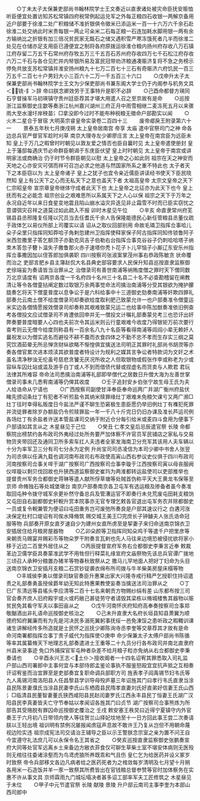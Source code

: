 <!-- { "loadSidebar": true } -->
　　○丁未太子太保兼吏部尚书翰林院学士王文奏近以直隶诸处被灾命臣抚安赈恤听臣便宜处置访知苏松常镇四府税常例起运兑军之外每正粮四石收银一两解京备用近户部要于徐淮二处广积粮储不准折银俱令徵米已添运米一百一十六万六千余石赴徐淮二处交纳此时米贵每银一两止可籴米二石每正粮一石连加耗水脚用银一两有余方输纳比之折银有加三倍况贫民家无甔石之储又遇积雪严寒冻饿死者几半而徐淮二处见在仓储亦足支用臣已遵便宜之制将各府原拨运徐淮仓粮内扬州府存收八万石镇江府存留二万五千石常州府存牧五万三千五百石苏州府存收四万七千石松江府存收六万二千石与各仓见贮并内帑银所易及富民冠带劝济粮通凑赈济复将不急之务榜示停免共放支苏松常镇并淮安扬州粮九十七万二百七十三石有奇赈济六府饥民一百三万五千二百七十户男妇大小三百六十二万一千五百三十六口
　　○戊申升太子太保兼吏部尚书翰林院学士王文为少保吏部尚书兼东阁大学士仍于内阁参与机务文具＜锍-釒＞辞  帝曰朕念卿效劳于王事特升是职不必辞
　　○己酉命都督方瑛同石亨督操军马初瑛镇守贵州廷臣荐其才堪大用遣人召之至京故有是命
　　○巡按浙江监察御史庄歙等奏浙江杭州嘉兴湖州三府正月中雨雪相继二麦冻死五月以来骤雨大至水漫圩岸秧苗氵□拿没即今过时不能布种税粮无徵命户部勘实以闻
　　○火木二星合于冒宿
大明英宗睿皇帝实录卷二百四十三
　　废帝郕戾王附录第六十一
　　景泰五年秋七月庚戌朔  太上皇帝居南宫  帝享  太庙  遣中官祭司门之神  命各边总兵官严督官军趁时刈草  南京大理寺左少卿廖庄言  太上皇帝在南宫臣为远臣未知  皇上于万几之暇曾时时朝见以敦友爱之情否也臣自曩时见  太上皇帝遣使册封  皇上于藩邸每遇庆节必命群臣朝谒于东庑臣伏望  皇上时时朝见  太上皇帝于南宫或讲明家法或商确治  仍于时节令群臣朝见以慰  太上皇帝之心如此则  祖宗在天之神安而  天地之心亦安灾可弭而祥可召岂必求之他道与然国家所系之重不特此也  太子者天下之本臣窃以为  太上皇帝诸子  皇上之犹子也宜令亲近儒臣讲读经书使天下臣民晓然知  皇上有公天下之心而无私天下之意也盖天下者  太祖高皇帝  太宗文皇帝之天下  仁宗昭皇帝  宣宗章皇帝继体守成者此天下也  太上皇帝之北征亦为此天下也今  皇上抚而有之必能念  祖宗创业之艰难思所以系属天下之人心以保  祖宗之天下于万年之永况自近年以来日食星变地震且陷山崩水溢灾异迭见非止霜雪不时而已臣实窃忧之意谓弭灾召祥之道莫过如此疏入不报  卯时木星见午位
　　○辛亥  命直隶常州府芜锡县县丞邢隆复任隆以冗员当去任耆氏千余人告保隆能德民心新任管粮县丞董仪疏于政体乞以易仪所部上司覆实以请  诏从之取仪回部别用  命故毛璘卫指挥佥事哈儿朵子朵里只指挥同知莽哈子角剌忽建州卫指挥使释家保子阿古指挥同知佟锁鲁阿子米西忽撒里子答乞额顶子亦勤克凤吉子伯勒右台指挥佥事克谷谷子仍刺哈哈塔子纳朿木答忽子簪卜温失子撒鲁那火赤子速塔你秃卜花子卜儿罕恼子小厮辽东安乐州指挥佥事撒因加以侄答郎加俱袭职  四川按察司张淑案掌茂州事右恭政陈敏贪  状命覆而治之  吏部言肥乡县主簿赵侃大名县典史部容要求人民保升知县巡按直隶监察御史徐端妄为奏请皆当治罪从之  治僧录司有善世南浦等纳贿度僧之罪时天下僧同数万北京请度有  诏两京各度一千名府四十名州三十名县二十名不必查勘稽留在阐教清让等令各僧童拈阐定数过取银万余两事觉命法司擒治南浦等分受其银欲为掩护朦胧奏乞将天下僧童普度以息争讼于是六科给事中十三道御史劾奏南浦等奸欺四罪礼部奏允云南土僧不给度僧录司却奏欲给度取利肥己致蒙允许一也户部奏准令僧童运米实边各僧情愿报效僧录司却奏称其艰难致蒙兄运二也给事中陈加猷奏准依旧例查考各僧投文应试僧录司不肯遭依回申并无一僧投文计嘱礼部奏蒙兑考三也恐讦出奸弊奏要普度暗要人心四也夫前次令其运米则云行童艰难今收度乃得银钜万前次要行查考则云无僧今给度则称县有一百余名八九十名臣等看得南浦等闾阎小辈无赖奸人曩祝发以为僧实逃名而避役不耕不蚕而衣食四体之不勤不忠不孝而生存实三纲之莫究饮酒茹晕无所忌惮贪财纵欲略不惭惶俱宜擒送法司明正其罪时礼部尚书胡濙等亦奏各僧官累次进本烦渎其欲普度者特设计为规利之媒其言争讼者特款词为文奸之术虽名清净秽浊无伦虽号慈悲贪饕无厌况所收之人但取银物或假张作李或称老为少或容纵车囚灶站或滥及游手白丁或人不到而借债代替或捏虚名而货卖与人欺君  君玩法律其所难容  帝命法司悉擒治南浦等礼部即举僧代之居数日升僧大海为左善世掌僧录司事未几悉宥南浦等仍俾其收度
　　○壬子追封安乡伯张宁故生母王氏为夫人给诰命从宁请也
　　○广西按察司副使甘泽奉臣奉命巡两广并湖广衡州府盐伏睹先颁诏条灶丁有犯者不听煎盐令其纳米赎罪缘灶丁艰难未免粮欠课亏又两广濒□灶丁往时幸得私贩度日今盐法严谨不聊生恐窘极生患臣愿仍举旧例灶丁有襍犯死罪并流徒罪者除岁办额盐仍令煎赎罪盐一年一千八十斤完日仍旧办课及准长芦运司例各场灶丁有余盐者许送本管盐课司交纳于附近仓分每引给米或麦四斗食用为便事下户部请如其言从之  木星昼见于己位
　　○癸丑  仁孝文皇后忌辰遣官祭  长陵  命都察院出榜禁约各布政司外夷经过处所务要严加体察不许官员军民铺店之家私与交易物货夹带回还及通同卫所多索车扛人夫违者全家发海南卫分充军其该用人夫车辆以十分为率军卫三分有司七分永为定例  升尚宝司司丞凌信为本司少卿中书舍人张翌为司丞俱以任满九载也调河南布政司右布政使高寅山西右参议史仪俱于四川布政司河南按察司佥事关哻于湖广按察司广西按察司佥事李璇于江西按察司寅以母丧服阙仪哻璇以剩贝伐回故也升狭西道监察御史崔玙为两淮都转运盐使司以吏部推举也  提督贵州军务佥都御史蒋琳等遣人献所俘草塘等处贼首伪称平天大王黄龙韦保等至京师  命脩独石等处城堡墩台  南京户部奏南京各卫屯军有选运粮及掺备者虽今奏准取回屯种令拨守城军余更补然守备总兵及管漕运官不即奏行未兑荒废屯田耗支粮饷又屯田自右副都御史轩輗升赏本院事亦无官专理乞敕各官退出屯军务农并除都御史一员或复令輗兼管为便诏曰屯田重务岂可废弛所奏良是户部其速议行之  白遘河涨决保定杜村口堤诏有司俟水降脩筑  赐交城王美王□完庶长子钟鐻夫人张氏诰命冠服等物  兵部奏开原女直歹速自少为建州女直所虏至是挈妻子来归命送南京锦衣卫安插居住给月粮房屋器物
　　○乙卯朵颜等卫指挥同知朵鸡干等遣千户把里彦等来朝贡马赐宴并赐彩币等物朵罗干附奏言瓦剌也先人马往来边境恐被侵扰欲将家小移于近边二百里外居住从之
　　○丙辰提督宣府军务右佥都御史李秉言近奉  敕裁革边卫儒学臣具奏蒙准武学不用牲但行释菜礼缘宣府文庙祭物先该总兵官谭广拨地三顷召人承种分粮置办猪羊等物春秋致祭从之  撒马儿罕地面人把好丁妇命为头目送南京锦衣卫安插月支粮二石赏钞锭袭衣绵布所司拨与牛羊柴美房屋床榻等物
　　○丰城侯李勇以僧录司缺官奏臣升惠果出家大兴隆寺戒行精严乞授职住持诏遣责之礼部奏勇虽授侯爵年幼无知此特惠果教使妄奏当擒送法司治罪从之
　　○丁巳广东清远等县徭头李应清等二百十七名来朝贡方物赐纱绢有差  山东都布按三司官会奏齐庶人旧府殿宇或火或朽敝己甚徒劳守者请毁其梁栋以脩城楼售其器物以赈贫民免其看守军夫以事田亩从之
　　○戊午河南怀庆府知府高奉奏按察司佥事郑敬酗酒出非礼语命巡按御史核治之
　　○己未升直隶大名府长垣县知县萧翼为顺德府知府翼廉而有为先是河决民多溺死翼躬事抚绥一邑免涷馁之患听政之暇輙训课诸生讲解经传多所造就是士民怀之巡抚少卿陈询寺丞李奎等交章荐其才故有是命  命河南署都指挥佥事丁贵子威代为指挥使○庚申  命少保兼太子太傅户部尚书陈循等率其属纂脩天下地理志礼部奏遣进士王重等二十九员分行各布政司并南北直隶府州县米录事迹  免口外捕探官军屯种者杂差不给月粮子粒亦免纳从右佥都御史李秉奏请也
　　○辛酉永兴王志＜土仆＞擅收阍者一十四名诏宥其罪悉取入司礼监  户部山西司署郎中主事何宜与本部侍郎孟鉴论事执不服鉴怒殴宜宜抗声抵之互相奏讦诏宥鉴而治宜罪至是吏部奏宜复职命调兵部职方司  旌表孝子阎禹锡节妇韦氏等九人禹锡河南洛阳县人任昌黎县学训导母殁庐墓三年诏旌其门曰孝行韦氏直隶当涂县民陈景妻濮氏当涂县民妻李氏山东栖霞县民隋孝直妻刘氏好直弟好信妻王氏山西氵□临清县民董智妻董氏狭西咸阳县民赵闰妻罗氏江西永丰县民丁恒妻王氏湖广汉阳县民李真妻皆夫亡守节奉姑以孝闻诏各旌其门曰贞节  湖广按察司佥事熊炼为所部告其受赂脱有罪囚命巡按御史覆治之  壬戌  敕安塞王秩炅曰近得宁夏镇守内外官奏王于六月初八日带领内使人等往贺兰山择妃坟地至十一日方回此事王尝二次奏请朕以王轻出境  祖训明有禁例况屡报闻虏寇声息故不敢许王乃复从岂但不用朝命蔑视边险实违  祖宗成宪法司交请治王辅导之臣以示王警朕念宗室之亲为置不问王自今宜遵守礼法庶几可以永保令名王其省之
　　○癸亥巡按直隶监察御史张鹏奏宣府大同等处官军远离乡土来备边方敝衣菲食仅可聊生草柴土室不堪安体病则无医殁则无棺往往委诸涂壑而为鸟鸢虎狼所养既乖和气且伤  皇仁乞为给医药并设义冢岁时致祭  帝令兵部移文各边凡病者给之医药死者为之棺敛每岁清明及七月望十月朔各用米一石造饭并羊一豕一致祭其所费皆出在官钱粮总督参赞等官时加体察务在实惠不许从事文具  京师霖雨九门城坛塌决者甚多诏工部率军夫工匠修筑之  木星昼见于未位
　　○甲子中元节遣官祭  长陵  献陵  景陵  升户部云南司主事李奎为本部山西司郎中
